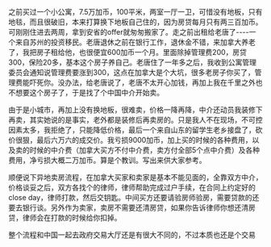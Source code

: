 之前买过一个小公寓，7.5万加币，100平米，两室一厅一卫，可惜没有地板，只有地毯，而且很破旧，本来打算换下地板自己住的，因为房贷每月只有两三百加币。可刚刚住进去两周，拿到安省的offer就匆匆搬家了。走之前出租给老唐了----一个来自苏州的投资移民。老唐退休之前在银行工作，退休金不错，来加拿大养老了，我把房子租给他，也很便宜600加币一个月。里面除掉管理费200，房贷300，保险20多，基本这个房子养自己。老唐住了一年多之后，我收到公寓管理委员会通知说管理费要涨到300，这点在加拿大是个大坑，很多老房子你买了，管理费能吓死你。没办法，给老唐说了，老唐不太开心加钱，再加上我在千里之外也不想要这个房子了，于是找了个中国中介开始卖。

由于是小城市，再加上没有换地板，很难卖，价格一降再降，中介还动员我装修下再卖，其实她说的是事实，老外都是装修后再卖房的。只是我人不在现场，不可控因素太多，我拒绝了，只能降低价格，最后一个来自山东的留学生老乡接盘了，砍价很狠，最后六万六的成交价。我亏损9000加币，加上买的时候的各种费用，以及卖的时候的中介费（加拿大买方不付中介费，卖方付全部5个点中介费）及各种费用，净亏损大概二万加币。算是个教训。写出来供大家参考。

顺便说下异地卖房流程，在加拿大买家和卖家是基本不能见面的，全靠双方中介，价格谈妥之后，双方各找个的律师，律师帮助完成过户手续，在合同上约定好的close day，律师打款，然后交钥匙。中间买方还要请验房师验房，需要贷款的还要去银行谈。另外作为卖家，卖房不需要还清房贷，如果你告诉律师你想还清房贷，律师会在打款的时候给你扣掉。

整个流程和中国一起去政府交易大厅还是有很大不同的，不过本质也还是个交易